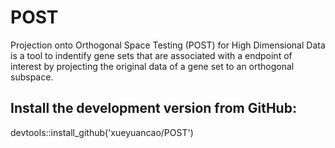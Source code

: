 # POST
Projection onto Orthogonal Space Testing (POST) for High Dimensional Data is a tool to indentify gene sets that are associated with a endpoint of interest by projecting the original data of a gene set to an orthogonal subspace.

## Install the development version from GitHub:
devtools::install_github('xueyuancao/POST')

